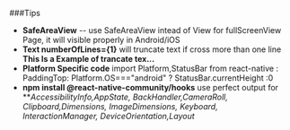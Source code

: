 ###Tips
* **SafeAreaView** -- use SafeAreaView intead of View for fullScreenView Page, it will visible properly in Android/iOS
* **Text numberOfLines={1}** will truncate text if cross more than one line **This Is a Example of trancate tex...**
* **Platform Specific code**  import Platform,StatusBar from react-native  : PaddingTop: Platform.OS==="android" ? StatusBar.currentHeight :0 
* **npm install @react-native-community/hooks** use perfect output for ***AccessibilityInfo,AppState, BackHandler,CameraRoll, Clipboard,Dimensions, ImageDimensions, Keyboard, InteractionManager, DeviceOrientation,Layout*

